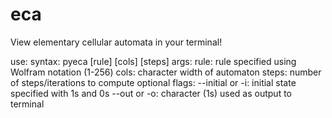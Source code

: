 # eca
View elementary cellular automata in your terminal!

use:
    syntax:
        pyeca [rule] [cols] [steps]
    args:
        rule: rule specified using Wolfram notation (1-256)
        cols: character width of automaton
        steps: number of steps/iterations to compute
    optional flags:
        --initial or -i: initial state specified with 1s and 0s
        --out or -o: character (1s) used as output to terminal
